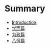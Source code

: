 # Summary

* [Introduction](README.md)
* [学而篇](src/ch-01-xueer.md)
* [为政篇](src/ch-02-weizheng.md)
* [八佾篇](src/ch-03-bayi.md)

